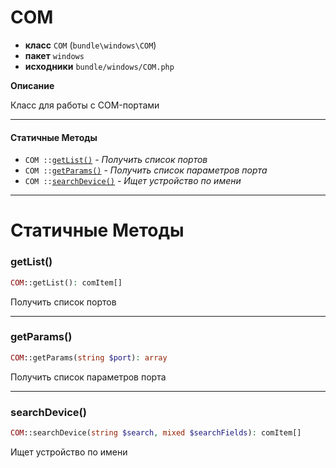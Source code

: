 # COM

- **класс** `COM` (`bundle\windows\COM`)
- **пакет** `windows`
- **исходники** `bundle/windows/COM.php`

**Описание**

Класс для работы с COM-портами

---

#### Статичные Методы

- `COM ::`[`getList()`](#method-getlist) - _Получить список портов_
- `COM ::`[`getParams()`](#method-getparams) - _Получить список параметров порта_
- `COM ::`[`searchDevice()`](#method-searchdevice) - _Ищет устройство по имени_

---
# Статичные Методы

<a name="method-getlist"></a>

### getList()
```php
COM::getList(): comItem[]
```
Получить список портов

---

<a name="method-getparams"></a>

### getParams()
```php
COM::getParams(string $port): array
```
Получить список параметров порта

---

<a name="method-searchdevice"></a>

### searchDevice()
```php
COM::searchDevice(string $search, mixed $searchFields): comItem[]
```
Ищет устройство по имени